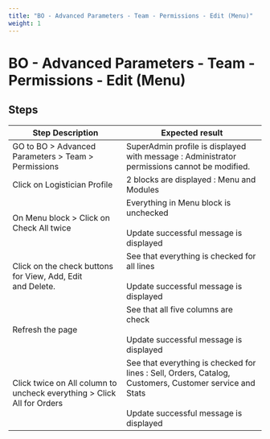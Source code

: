 ```yaml
---
title: "BO - Advanced Parameters - Team - Permissions - Edit (Menu)"
weight: 1
---
```


# BO - Advanced Parameters - Team - Permissions - Edit (Menu)
## Steps
| Step Description | Expected result |
| ----- | ----- |
| GO to BO > Advanced Parameters > Team > Permissions | SuperAdmin profile is displayed with message : Administrator permissions cannot be modified. |
| Click on Logistician Profile | 2 blocks are displayed : Menu and Modules |
| On Menu block > Click on Check All twice | Everything in Menu block is unchecked<br><br>Update successful message is displayed |
| Click on the check buttons for View, Add, Edit and Delete. | See that everything is checked for all lines<br><br>Update successful message is displayed |
| Refresh the page | See that all five columns are check<br><br>Update successful message is displayed |
| Click twice on All column to uncheck everything > Click All for Orders | See that everything is checked for lines : Sell, Orders, Catalog, Customers, Customer service and Stats<br><br>Update successful message is displayed |
